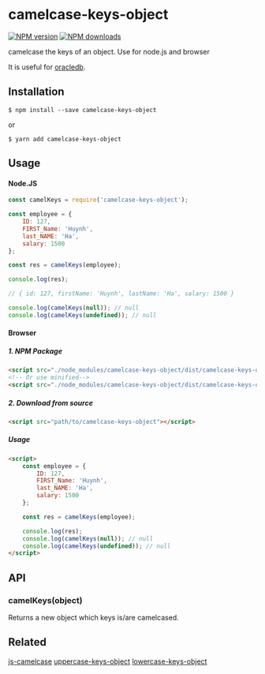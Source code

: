 # camelcase-keys-object

[![NPM version][npm-image]][npm-url]
[![NPM downloads][downloads-image]][downloads-url]

camelcase the keys of an object. Use for node.js and browser

It is useful for [oracledb](https://github.com/oracle/node-oracledb).


## Installation

`$ npm install --save camelcase-keys-object`

or

`$ yarn add camelcase-keys-object`


## Usage

#### Node.JS

```js
const camelKeys = require('camelcase-keys-object');

const employee = {
	ID: 127,
	FIRST_Name: 'Huynh',
	last_NAME: 'Ha',
	salary: 1500
};

const res = camelKeys(employee);

console.log(res);

// { id: 127, firstName: 'Huynh', lastName: 'Ha', salary: 1500 }

console.log(camelKeys(null)); // null
console.log(camelKeys(undefined)); // null
```

#### Browser
##### 1. NPM Package
```html
<script src="./node_modules/camelcase-keys-object/dist/camelcase-keys-object.js"></script>
<!-- Or use minified-->
<script src="./node_modules/camelcase-keys-object/dist/camelcase-keys-object.min.js"></script>
```
##### 2. Download from source
```html
<script src="path/to/camelcase-keys-object"></script>
```
##### Usage
```html
<script>
	const employee = {
		ID: 127,
		FIRST_Name: 'Huynh',
		last_NAME: 'Ha',
		salary: 1500
	};

	const res = camelKeys(employee);

	console.log(res);
	console.log(camelKeys(null)); // null
	console.log(camelKeys(undefined)); // null
</script>
```

## API

### camelKeys(object)

Returns a new object which keys is/are camelcased.


## Related
[js-camelcase](https://github.com/huynhsamha/js-camelcase)
[uppercase-keys-object](https://github.com/huynhsamha/uppercase-keys-object)
[lowercase-keys-object](https://github.com/huynhsamha/lowercase-keys-object)


[npm-image]: https://img.shields.io/npm/v/camelcase-keys-object.svg?style=flat
[npm-url]: https://www.npmjs.com/package/camelcase-keys-object
[downloads-image]: https://img.shields.io/npm/dm/camelcase-keys-object.svg?style=flat
[downloads-url]: https://www.npmjs.com/package/camelcase-keys-object

